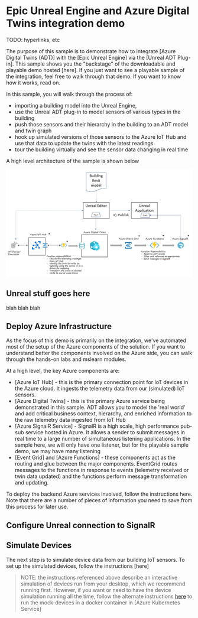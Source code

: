 # Epic Unreal Engine and Azure Digital Twins integration demo

TODO:  hyperlinks, etc

The purpose of this sample is to demonstrate how to integrate [Azure Digital Twins (ADT)] with the [Epic Unreal Engine] via the [Unreal ADT Plug-in]. This sample shows you the "backstage" of the downloadable and playable demo hosted [here]. If you just want to see a playable sample of the integration, feel free to walk through that demo. If you want to know how it works, read on.

In this sample, you will walk through the process of:

* importing a building model into the Unreal Engine,
* use the Unreal ADT plug-in to model sensors of various types in the building
* push those sensors and their hierarchy in the building to an ADT model and twin graph
* hook up simulated versions of those sensors to the Azure IoT Hub and use that data to update the twins with the latest readings
* tour the building virtually and see the sensor data changing in real time

A high level architecture of the sample is shown below

![high level architecture](media/solution-architecture.jpg)

## Unreal stuff goes here

blah blah blah

## Deploy Azure Infrastructure

As the focus of this demo is primarily on the integration, we've automated most of the setup of the Azure components of the solution. If you want to understand better the components involved on the Azure side, you can walk through the hands-on labs and mslearn modules.

At a high level, the key Azure components are:

* [Azure IoT Hub] - this is the primary connection point for IoT devices in the Azure cloud. It ingests the telemetry data from our (simulated) IoT sensors.
* [Azure Digital Twins] - this is the primary Azure service being demonstrated in this sample. ADT allows you to model the 'real world' and add critical business context, hierarchy, and enriched information to the raw telemetry data ingested from IoT Hub
* [Azure SignalR Service] - SignalR is a high scale, high performance pub-sub service hosted in Azure. It allows a sender to submit messages in real time to a large number of simultaneous listening applications. In the sample here, we will only have one listener, but for the playable sample demo, we may have many listening
* [Event Grid] and [Azure Functions] - these components act as the routing and glue between the major components. EventGrid routes messages to the functions in response to events (telemetry received or twin data updated) and the functions perform message transformation and updating.

To deploy the backend Azure services involved, follow the instructions here. Note that there are a number of pieces of information you need to save from this process for later use.

## Configure Unreal connection to SignalR

## Simulate Devices

The next step is to simulate device data from our building IoT sensors. To set up the simulated devices, follow the instructions [here]

> NOTE:  the instructions referenced above describe an interactive simulation of devices run from your desktop, which we recommend running first. However, if you want or need to have the device simulation running all the time, follow the alternate instructions [here](/devices/kubernetes/dev-sim-aks.md) to run the mock-devices in a docker container in [Azure Kubernetes Service]
